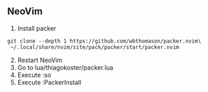 ## NeoVim

1. Install packer

```bassh
git clone --depth 1 https://github.com/wbthomason/packer.nvim\
 ~/.local/share/nvim/site/pack/packer/start/packer.nvim
```

2. Restart NeoVim
3. Go to lua/thiagokoster/packer.lua
4. Execute :so
5. Execute :PackerInstall
